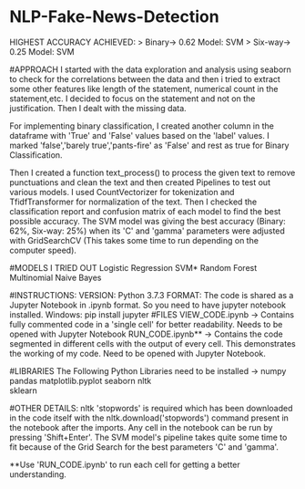 # NLP-Fake-News-Detection
HIGHEST ACCURACY ACHIEVED: > Binary-> 0.62	Model: SVM
                  			   > Six-way-> 0.25     Model: SVM
          
#APPROACH 
I started with the data exploration and analysis using seaborn to check for the correlations between the data and then i tried to extract some other features like length of the statement, numerical count in the statement,etc. 
I decided to focus on the statement and not on the justification. Then I dealt with the missing data. 

For implementing binary classification, I created another column in the dataframe with 'True' and 'False' values based on the 'label' values. 
I marked 'false','barely true','pants-fire' as 'False' and rest as true for Binary Classification.

Then I created a function text_process() to process the given text to remove punctuations and clean the text and then created Pipelines to test out various models. I used CountVectorizer for tokenization and TfidfTransformer for normalization of the text.
Then I checked the classification report and confusion matrix of each model to find the best possible accuracy. 
The SVM model was giving the best accuracy (Binary: 62%, Six-way: 25%) when its 'C' and 'gamma' parameters were adjusted
with GridSearchCV (This takes some time to run depending on the computer speed).
 
#MODELS I TRIED OUT 
Logistic Regression
SVM*
Random Forest 
Multinomial Naive Bayes

#INSTRUCTIONS:
VERSION: Python 3.7.3 
FORMAT: The code is shared as a Jupyter Notebook in .ipynb format.
	      So you need to have jupyter notebook installed.
	      Windows: pip install jupyter
#FILES
VIEW_CODE.ipynb -> Contains fully commented code in a 'single cell' for better readability. Needs to be opened with Jupyter Notebook
RUN_CODE.ipynb** -> Contains the code segmented in different cells with the output of every cell. This demonstrates the working of my code.
  Need to be opened with Jupyter Notebook.   

#LIBRARIES 
The Following Python Libraries need to be installed ->
numpy
pandas
matplotlib.pyplot
seaborn
nltk    
sklearn
 
#OTHER DETAILS: 
nltk 'stopwords' is required which has been downloaded in the code itself with the nltk.download('stopwords') command present in the notebook after the imports.
Any cell in the notebook can be run by pressing 'Shift+Enter'.
The SVM model's pipeline takes quite some time to fit because of the Grid Search for the best parameters 'C' and 'gamma'. 

**Use 'RUN_CODE.ipynb' to run each cell for getting a better understanding.

